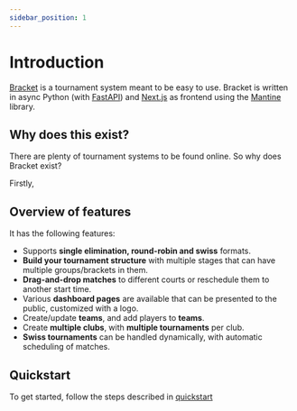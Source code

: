 ```yaml
---
sidebar_position: 1
---
```


# Introduction

[Bracket](https://github.com/evroon/bracket) is a tournament system meant to be easy to use.
Bracket is written in async Python (with [FastAPI](https://fastapi.tiangolo.com)) and [Next.js](https://nextjs.org/) as frontend using the [Mantine](https://mantine.dev/) library.

## Why does this exist?
There are plenty of tournament systems to be found online. So why does Bracket exist?

Firstly, 

## Overview of features
It has the following features: 
- Supports **single elimination, round-robin and swiss** formats.
- **Build your tournament structure** with multiple stages that can have multiple groups/brackets in them.
- **Drag-and-drop matches** to different courts or reschedule them to another start time.
- Various **dashboard pages** are available that can be presented to the public, customized with a logo.
- Create/update **teams**, and add players to **teams**.
- Create **multiple clubs**, with **multiple tournaments** per club.
- **Swiss tournaments** can be handled dynamically, with automatic scheduling of matches.


## Quickstart
To get started, follow the steps described in [quickstart](getting-started/quickstart.md)
